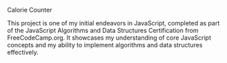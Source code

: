 Calorie Counter

This project is one of my initial endeavors in JavaScript, completed as part of the JavaScript Algorithms and Data Structures Certification from FreeCodeCamp.org. It showcases my understanding of core JavaScript concepts and my ability to implement algorithms and data structures effectively.
